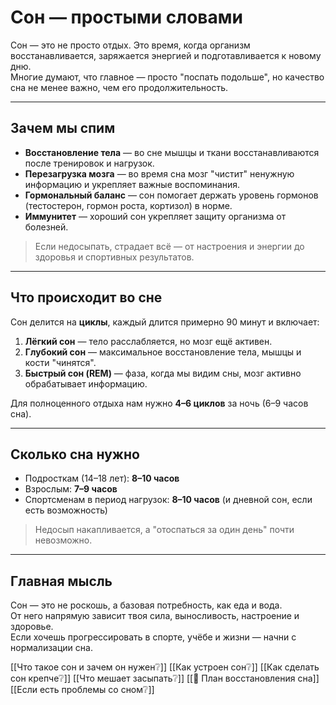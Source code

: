 # Сон — простыми словами

Сон — это не просто отдых. Это время, когда организм восстанавливается, заряжается энергией и подготавливается к новому дню.  
Многие думают, что главное — просто "поспать подольше", но качество сна не менее важно, чем его продолжительность.

---

## Зачем мы спим

- **Восстановление тела** — во сне мышцы и ткани восстанавливаются после тренировок и нагрузок.  
- **Перезагрузка мозга** — во время сна мозг "чистит" ненужную информацию и укрепляет важные воспоминания.  
- **Гормональный баланс** — сон помогает держать уровень гормонов (тестостерон, гормон роста, кортизол) в норме.  
- **Иммунитет** — хороший сон укрепляет защиту организма от болезней.

> Если недосыпать, страдает всё — от настроения и энергии до здоровья и спортивных результатов.

---

## Что происходит во сне

Сон делится на **циклы**, каждый длится примерно 90 минут и включает:

1. **Лёгкий сон** — тело расслабляется, но мозг ещё активен.  
2. **Глубокий сон** — максимальное восстановление тела, мышцы и кости "чинятся".  
3. **Быстрый сон (REM)** — фаза, когда мы видим сны, мозг активно обрабатывает информацию.

Для полноценного отдыха нам нужно **4–6 циклов** за ночь (6–9 часов сна).

---

## Сколько сна нужно

- Подросткам (14–18 лет): **8–10 часов**
- Взрослым: **7–9 часов**
- Спортсменам в период нагрузок: **8–10 часов** (и дневной сон, если есть возможность)

> Недосып накапливается, а "отоспаться за один день" почти невозможно.

---

## Главная мысль

Сон — это не роскошь, а базовая потребность, как еда и вода.  
От него напрямую зависит твоя сила, выносливость, настроение и здоровье.  
Если хочешь прогрессировать в спорте, учёбе и жизни — начни с нормализации сна.


[[Что такое сон и зачем он нужен❔]]
[[Как устроен сон❔]]
[[Как сделать сон крепче❔]]
[[Что мешает засыпать❔]]
[[🛌 План восстановления сна]]
[[Если есть проблемы со сном❔]]